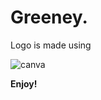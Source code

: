 # **Greeney.** 

Logo is made using 

<img src="https://img.shields.io/badge/Canva-%2300C4CC.svg?&style=for-the-badge&logo=Canva&logoColor=white" alt="canva">

**Enjoy!**
